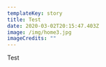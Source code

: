 ```yaml
---
templateKey: story
title: Test
date: 2020-03-02T20:15:47.403Z
image: /img/home3.jpg
imageCredits: ""
---
```

Test